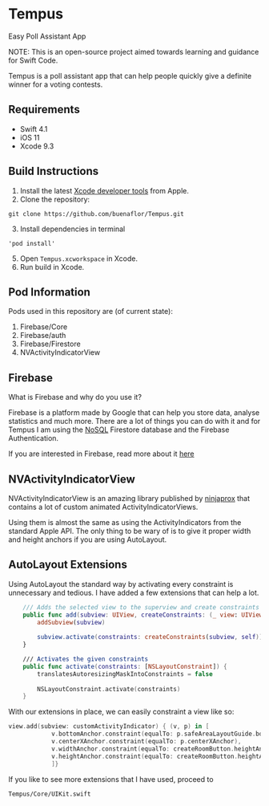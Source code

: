 # Tempus
Easy Poll Assistant App

NOTE: This is an open-source project aimed towards learning and guidance for Swift Code.

Tempus is a poll assistant app that can help people quickly give a definite winner for a voting contests.

## Requirements

- Swift 4.1
- iOS 11
- Xcode 9.3

## Build Instructions

1. Install the latest [Xcode developer tools](https://developer.apple.com/xcode/downloads/) from Apple.
2. Clone the repository:

```shell
git clone https://github.com/buenaflor/Tempus.git
```

3. Install dependencies in terminal

```shell
'pod install'
```

5. Open `Tempus.xcworkspace` in Xcode.
6. Run build in Xcode.

## Pod Information
Pods used in this repository are (of current state):

1. Firebase/Core
2. Firebase/auth
3. Firebase/Firestore
4. NVActivityIndicatorView

## Firebase
What is Firebase and why do you use it?

Firebase is a platform made by Google that can help you store data, analyse statistics and much more. There are a lot of things you can do with it and for Tempus I am using the [NoSQL](https://en.wikipedia.org/wiki/NoSQL) Firestore database and the Firebase Authentication.

If you are interested in Firebase, read more about it [here](https://firebase.google.com/docs/)

## NVActivityIndicatorView

NVActivityIndicatorView is an amazing library published by [ninjaprox](https://github.com/ninjaprox/NVActivityIndicatorView) that contains a lot of custom animated ActivityIndicatorViews.

Using them is almost the same as using the ActivityIndicators from the standard Apple API. The only thing to be wary of is to give it proper width and height anchors if you are using AutoLayout.

## AutoLayout Extensions

Using AutoLayout the standard way by activating every constraint is unnecessary and tedious. I have added a few extensions that can help a lot.

```swift
    /// Adds the selected view to the superview and create constraints through the closure block
    public func add(subview: UIView, createConstraints: (_ view: UIView, _ parent: UIView) -> ([NSLayoutConstraint])) {
        addSubview(subview)
        
        subview.activate(constraints: createConstraints(subview, self))
    }

    /// Activates the given constraints
    public func activate(constraints: [NSLayoutConstraint]) {
        translatesAutoresizingMaskIntoConstraints = false
        
        NSLayoutConstraint.activate(constraints)
    }
```

With our extensions in place, we can easily constraint a view like so:

```swift
view.add(subview: customActivityIndicator) { (v, p) in [
            v.bottomAnchor.constraint(equalTo: p.safeAreaLayoutGuide.bottomAnchor, constant: -20),
            v.centerXAnchor.constraint(equalTo: p.centerXAnchor),
            v.widthAnchor.constraint(equalTo: createRoomButton.heightAnchor, multiplier: 0.7),
            v.heightAnchor.constraint(equalTo: createRoomButton.heightAnchor, multiplier: 0.7)
            ]}
```

If you like to see more extensions that I have used, proceed to

```shell
Tempus/Core/UIKit.swift 
```
